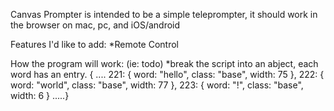 Canvas Prompter is intended to be a simple teleprompter, it should work in the browser on mac, pc, and iOS/android

Features I'd like to add: 
	*Remote Control 

How the program will work: (ie: todo)
*break the script into an abject, each word has an entry. 
      { ....
        221: {
                word: "hello",
                class: "base",
                width: 75
              },
        222: {
                word: "world",
                class: "base",
                width: 77
              },
        223: {
                word: "!",
                class: "base",
                width: 6
              }
        .....}